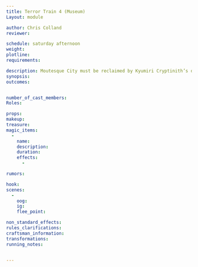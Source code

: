 ```yaml
---
title: Terror Train 4 (Museum)
Layout: module

author: Chris Colland
reviewer: 

schedule: saturday afternoon
weight: 
plotline: 
requirements: 

description: Moutesque City must be reclaimed by Kyumiri Cryptinith’s decree. The fourth target is the Museum of Moutesque
synopsis:   
outcomes: 


number_of_cast_members: 
Roles: 

props: 
makeup: 
treasure: 
magic_items:
  - 
    name: 
    description:  
    duration: 
    effects: 
      - 

rumors: 

hook: 
scenes: 
  - 
    oog: 
    ig: 
    flee_point: 

non_standard_effects: 
rules_clarifications: 
craftsman_information: 
transformations: 
running_notes: 


---
```

